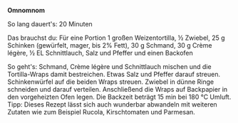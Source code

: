 **Omnomnom**

So lang dauert's: 20 Minuten

Das brauchst du: Für eine Portion 1 großen Weizentortilla, ½	Zwiebel, 25 g	Schinken (gewürfelt, mager, bis 2% Fett), 30 g	Schmand, 30 g	Crème légère, ½ EL	Schnittlauch, Salz und Pfeffer und einen Backofen

So geht's: Schmand, Crème légère und Schnittlauch mischen und die Tortilla-Wraps damit bestreichen. Etwas Salz und Pfeffer darauf streuen. Schinkenwürfel auf die beiden Wraps streuen. Zwiebel in dünne Ringe schneiden und darauf verteilen. Anschließend die Wraps auf Backpapier in den vorgeheizten Ofen legen. Die Backzeit beträgt 15 min bei 180 °C Umluft. 
Tipp: Dieses Rezept lässt sich auch wunderbar abwandeln mit weiteren Zutaten wie zum Beispiel Rucola, Kirschtomaten und Parmesan.
